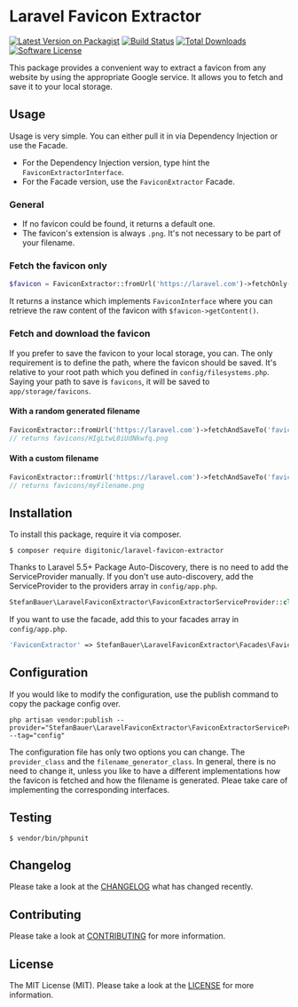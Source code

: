 # Laravel Favicon Extractor

[![Latest Version on Packagist](https://img.shields.io/packagist/v/stefanbauer/laravel-favicon-extractor.svg?style=flat-square)](https://packagist.org/packages/stefanbauer/laravel-favicon-extractor)
[![Build Status](https://img.shields.io/travis/stefanbauer/laravel-favicon-extractor/master.svg?style=flat-square)](https://travis-ci.org/stefanbauer/laravel-favicon-extractor)
[![Total Downloads](https://img.shields.io/packagist/dt/stefanbauer/laravel-favicon-extractor.svg?style=flat-square)](https://packagist.org/packages/stefanbauer/laravel-favicon-extractor)
[![Software License](https://img.shields.io/badge/license-MIT-brightgreen.svg?style=flat-square)](LICENSE.md)

This package provides a convenient way to extract a favicon from any website by using the appropriate Google service. It allows you to fetch and save it to your local storage.

## Usage

Usage is very simple. You can either pull it in via Dependency Injection or use the Facade.

- For the Dependency Injection version, type hint the `FaviconExtractorInterface`.
- For the Facade version, use the `FaviconExtractor` Facade.

### General

- If no favicon could be found, it returns a default one.
- The favicon's extension is always `.png`. It's not necessary to be part of your filename.

### Fetch the favicon only

```php
$favicon = FaviconExtractor::fromUrl('https://laravel.com')->fetchOnly();
```

It returns a instance which implements `FaviconInterface` where you can retrieve the raw content of the favicon with `$favicon->getContent()`. 

### Fetch and download the favicon 

If you prefer to save the favicon to your local storage, you can. The only requirement is to define the path, where the favicon should be saved. It's relative to your root path which you defined in `config/filesystems.php`. Saying your path to save is `favicons`, it will be saved to `app/storage/favicons`.

#### With a random generated filename

```php
FaviconExtractor::fromUrl('https://laravel.com')->fetchAndSaveTo('favicons');
// returns favicons/HIgLtwL0iUdNkwfq.png
```

#### With a custom filename

```php
FaviconExtractor::fromUrl('https://laravel.com')->fetchAndSaveTo('favicons', 'myFilename');
// returns favicons/myFilename.png
```

## Installation

To install this package, require it via composer.

```shell
$ composer require digitonic/laravel-favicon-extractor
```

Thanks to Laravel 5.5+ Package Auto-Discovery, there is no need to add the ServiceProvider manually. If you don't use auto-discovery, add the ServiceProvider to the providers array in `config/app.php`.

```php
StefanBauer\LaravelFaviconExtractor\FaviconExtractorServiceProvider::class,
```

If you want to use the facade, add this to your facades array in `config/app.php`.

```php
'FaviconExtractor' => StefanBauer\LaravelFaviconExtractor\Facades\FaviconExtractor::class,
```

## Configuration

If you would like to modify the configuration, use the publish command to copy the package config over.

```shell
php artisan vendor:publish --provider="StefanBauer\LaravelFaviconExtractor\FaviconExtractorServiceProvider" --tag="config"
```

The configuration file has only two options you can change. The `provider_class` and the `filename_generator_class`. In general, there is no need to change it, unless you like to have a different implementations how the favicon is fetched and how the filename is generated. Pleae take care of implementing the corresponding interfaces.

## Testing

```shell
$ vendor/bin/phpunit
```

## Changelog

Please take a look at the [CHANGELOG](CHANGELOG.md) what has changed recently.

## Contributing

Please take a look at [CONTRIBUTING](CONTRIBUTING.md) for more information.

## License

The MIT License (MIT). Please take a look at the [LICENSE](LICENSE.md) for more information.
